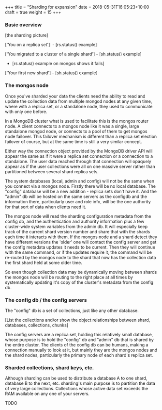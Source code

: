 +++
title = "Sharding for expansion"
date =  2018-05-31T16:05:23+10:00
draft = true
weight = 15
+++

### Basic overview

\[the sharding picture]


\['You on a replica set']  - \[rs.status() example]


\['You migrated to a cluster of a single shard'] - \[sh.status() example]


- \[rs.status() example on mongos shows it fails]


\['Your first new shard'] - \[sh.status() example]

### The mongos node

Once you've sharded your data the clients need the ability to read and update the collection data from multiple mongod nodes at any given time, where with a replica set, or a standalone node, they used to communicate with only one before.


In a MongoDB cluster what is used to facilitate this is the mongos router node. A client connects to a mongos node like it was a single, large standalone mongod node, or connects to a pool of them to get mongos node failover. This failover mechanism is different than a replica set election failover of course, but at the same time is still a very similar concept.


Either way the connection object provided by the MongoDB driver API will appear the same as if it were a replica set connection or a connection to a standalone. The user data reached through that connection will opaquely appear as if the user collections were all on one massive server rather than partitioned between several shard replica sets.


The system databases (local, admin and config) will not be the same when you connect via a mongos node. Firstly there will be no local database. The "config" database will be a new addition - replica sets don't have it. And the "admin" db will be hosted on the same servers as the configdb and the information there, particularly user and role info, will be the one authority for that sort of data when clients need it.


The mongos node will read the sharding configuration metadata from the config db, and the authentication and authority information plus a few cluster-wide system variables from the admin db. It will especially keep track of the current shard version number and share that with the shards each time it interacts with them. If the mongos node and a shard detect they have different versions the 'older' one will contact the config server and get the config metadata updates it needs to be current. Then they will continue with the same command, or if the updates require it, the command will be re-routed by the mongos node to the shard that now has the collection data the first shard held at some older time.


So even though collection data may be dynamically moving between shards the mongos node will be routing to the right place at all times by systematically updating it's copy of the cluster's metadata from the config db.

### The config db / the config servers

The "config" db is a set of collections, just like any other database.


\[List the collections and/or show the object relationships between shard, databases, collections, chunks]


The config servers are a replica set, holding this relatively small database, whose purpose is to hold the "config" db and "admin" db that is shared by the entire cluster. The clients of the config db can be humans, making a connection manually to look at it, but mainly they are the mongos nodes and the shard nodes, particularly the primary node of each shard's replica set.

### Sharded collections, shard keys, etc.

Although sharding can be used to distribute a database A to one shard, database B to the next, etc. sharding's main purpose is to partition the data of very large collections. Collections whose active data set exceeds the RAM available on any one of your servers.

TODO
